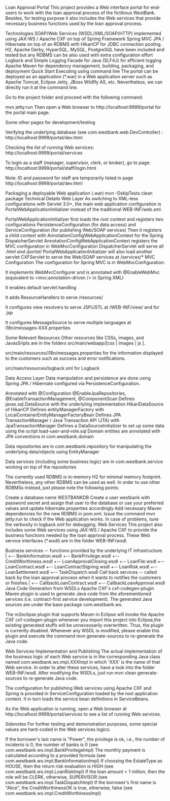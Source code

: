 Loan Approval Portal
This project provides a Web interface portal for end-users to work with the loan approval process of the fictitious WestBank. Besides, for testing purpose it also includes the Web services that provide necessary business functions used by the loan approval process.

Technologies
SOAP/Web Services (WSDL/XML/SOAP/HTTP) implemented using JAX-WS / Apache CXF on top of Spring Framework
Spring MVC
JPA / Hibernate on top of an RDBMS with HikariCP for JDBC connection pooling.
H2, Apache Derby, HyperSQL, MySQL, PostgreSQL have been included and tested but any RDBMS can be also used with extra configuration effort
Logback and Simple Logging Facade for Java (SLF4J) for efficient logging
Apache Maven for dependency management, building, packaging, and deployment
Quick Start
Executing using command line
The portal can be deployed as an application (*.war) in a Web application server such as Apache Tomcat, Eclipse Jetty, JBoss Wildfly AS, etc. Nevertheless, we can directly run it at the command line.

Go to the project folder and proceed with the following command.

mvn jetty:run
Then open a Web browser to http://localhost:9999/portal for the portal main page.

Some other pages for development/testing

Verifying the underlying database (see com.westbank.web.DevController) : http://localhost:9999/portal/dev.html

Checking the list of running Web services: http://localhost:9999/portal/services

To login as a staff (manager, supervisor, clerk, or broker), go to page: http://localhost:9999/portal/staff/login.html

Note: ID and password for staff are temporarily listed in page http://localhost:9999/portal/dev.html

Packaging a deployable Web application (.war)
mvn -DskipTests clean package
Technical Details
Web Layer
As switching to XML-less configurations with Servlet 3.0+, the main web application configuration is PortalWebApplicationInitializer instead of the traditional WEB-INF/web.xml.

PortalWebApplicationInitializer first loads the root context and registers two configurations PersistenceConfiguration (for data access) and ServiceConfiguration (for publishing Web/SOAP services)
Then it registers a child context with AnnotationConfigWebApplicationContext for the Spring DispatcherServlet
AnnotationConfigWebApplicationContext registers the MVC configuration in WebMvcConfiguration
DispatcherServlet will serve all *.html and /portal/*
PortalWebApplicationInitializer will also load another servlet CXFServlet to serve the Web/SOAP services at /services/*
MVC Configuration
The configuration for Spring MVC is in WebMvcConfiguration:

It implements WebMvcConfigurer and is annotated with @EnableWebMvc (equivalent to <mvc:annotation-driven /> in Spring XML)

It enables default servlet handling

It adds ResourceHandlers to serve /resources/

It configures view resolvers to serve JSP/JSTL at /WEB-INF/view/ and for .jsp

It configures MessageSource to serve multiple languages at i18n/messages-XXX.properties

Some Relevant Resources
Other resources like CSSs, images, and JavasSripts are in the folders src/main/webapp/[css | images | js ].

src/main/resources/i18n/messages.properties for the information displayed to the customers such as success and error notifications.

src/main/resources/logback.xml for Logback

Data Access Layer
Data manipulation and persistence are done using Spring JPA / Hibernate configured via PersistenceConfiguration.

Annotated with @Configuration @EnableJpaRepositories, @EnableTransactionManagement, @ComponentScan
Defines javax.sql.DataSource with the underlyling implementation HikariDataSource of HikariCP
Defines entityManagerFactory with LocalContainerEntityManagerFactoryBean
Defines JPA TransactionManager / Java Transaction API (JTA) with JpaTransactionManager
Defines a DataSourceInitializer to set up some data using the script load-user-and-role.sql
Domain entities are annotated with JPA conventions in com.westbank.domain

Data repositories are in com.westbank.repository for manipulating the underlying data/objects using EntityManager

Data services (including some business logic) are in com.westbank.service working on top of the repositories

The currently used RDBMS is in-memory H2 for minimal memory footprint. Nevertheless, any other RDBMS can be used as well. In order to use other RDBMSs instead, just please note the following points:

Create a database name WESTBANKDB
Create a user westbank with password secret and assign that user to the database or use your preferred values and update hibernate.properties accordingly
Add necessary Maven dependencies for the new RDBMS in pom.xml.
Issue the command mvn jetty:run to check if the Web application works.
In case of problems, tune the verbosity in logback.xml for debugging.
Web Services
This project also includes some Web services using JAX-WS / Apache CXF to provide the business functions needed by the loan approval process. These Web service interfaces (*.wsdl) are in the folder WEB-INF/wsdl.

Business services -- functions provided by the underlying IT infrastructure.
|
+-- BankInformation.wsdl
+-- BankPrivilege.wsdl
+-- CreditWorthiness.wsdl
+-- LoanApprovalClosing.wsdl
+-- LoanFile.wsdl
+-- LoanContract.wsdl
+-- LoanContractSigning.wsdl
+-- LoanRisk.wsdl
+-- LoanSettlement.wsdl
+-- TaskDispatch.wsdl
Call back services -- called back by the loan approval process when it wants to notifies the customers or finishes
 |
 +-- CallbackLoanContract.wsdl
 +-- CallbackLoanApproval.wsdl
Java Code Generation from WSDLs
Apache CXF's cxf-codegen-plugin Maven plugin is used to generate Java code from the aforementioned services (i.e. contract-first service development). The generated Java sources are under the base package com.westbank.ws.

The m2eclipse plugin that supports Maven in Eclipse will invoke the Apache CXF cxf-codegen-plugin whenever you import this project into Eclipse,the existing generated stuffs will be unnecessarily overwritten. Thus, the plugin is currently disabled. Whenever any WSDL is modified, please enable this plugin and execute the command mvn generate-sources to re-generate the Java code.

Web Services Implementation and Publishing
The actual implementation of the business logic of each Web service is in the corresponding Java class named com.westbank.ws.impl.XXXImpl in which 'XXX' is the name of that Web service. In order to alter these services, have a look into the folder WEB-INF/wsdl. After modifying the WSDLs, just run mvn clean generate-sources to re-generate Java code.

The configuration for publishing Web services using Apache CXF and Spring is provided in ServiceConfiguration loaded by the root application context. It in turn loads the service bean definitions in ServiceBeans.

As the Web application is running, open a Web browser at http://localhost:9999/portal/services to see a list of running Web services.

Sidenotes
For further testing and demonstration purposes, some special values are hard-coded in the Web services logics:

If the borrower's last name is "Power", the privilege is ok, i.e., the number of incidents is 0, the number of banks is 0 (see com.westbank.ws.impl.BankPrivilegeImpl)
The monthly payment is calculated according to a provided formula (see com.westbank.ws.impl.BankInformationImpl)
If choosing the EstateType as HOUSE, then the return risk evaluation is HIGH (see com.westbank.ws.impl.LoanRiskImpl)
If the loan amount < 1 million, then the role will be CLERK, otherwise, SUPERVISOR (see com.westbank.ws.impl.TaskDispatchImpl)
If the borrower's first name is "Alice", the CreditWorthinessOK is true, otherwise, false (see com.westbank.ws.impl.CreditWorthinessImpl)
